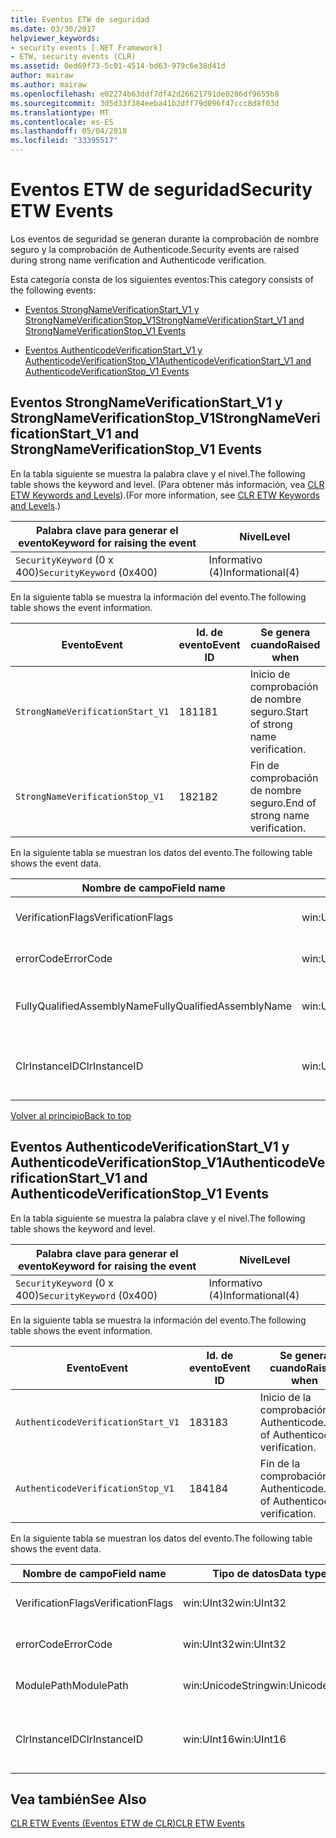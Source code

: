 ```yaml
---
title: Eventos ETW de seguridad
ms.date: 03/30/2017
helpviewer_keywords:
- security events [.NET Framework]
- ETW, security events (CLR)
ms.assetid: 0ed69f73-5c01-4514-bd63-979c6e38d41d
author: mairaw
ms.author: mairaw
ms.openlocfilehash: e02274b63ddf7df42d26621791de0286df9655b8
ms.sourcegitcommit: 3d5d33f384eeba41b2dff79d096f47ccc8d8f03d
ms.translationtype: MT
ms.contentlocale: es-ES
ms.lasthandoff: 05/04/2018
ms.locfileid: "33395517"
---
```

# <a name="security-etw-events"></a><span data-ttu-id="c6c12-102">Eventos ETW de seguridad</span><span class="sxs-lookup"><span data-stu-id="c6c12-102">Security ETW Events</span></span>
<a name="top"></a> <span data-ttu-id="c6c12-103">Los eventos de seguridad se generan durante la comprobación de nombre seguro y la comprobación de Authenticode.</span><span class="sxs-lookup"><span data-stu-id="c6c12-103">Security events are raised during strong name verification and Authenticode verification.</span></span>  
  
 <span data-ttu-id="c6c12-104">Esta categoría consta de los siguientes eventos:</span><span class="sxs-lookup"><span data-stu-id="c6c12-104">This category consists of the following events:</span></span>  
  
-   [<span data-ttu-id="c6c12-105">Eventos StrongNameVerificationStart_V1 y StrongNameVerificationStop_V1</span><span class="sxs-lookup"><span data-stu-id="c6c12-105">StrongNameVerificationStart_V1 and StrongNameVerificationStop_V1 Events</span></span>](#strongnameverificationstart_v1_and_strongnameverificationstop_v1_events)  
  
-   [<span data-ttu-id="c6c12-106">Eventos AuthenticodeVerificationStart_V1 y AuthenticodeVerificationStop_V1</span><span class="sxs-lookup"><span data-stu-id="c6c12-106">AuthenticodeVerificationStart_V1 and AuthenticodeVerificationStop_V1 Events</span></span>](#authenticodeverificationstart_v1_and_authenticodeverificationstop_v1_events)  
  
<a name="strongnameverificationstart_v1_and_strongnameverificationstop_v1_events"></a>   
## <a name="strongnameverificationstartv1-and-strongnameverificationstopv1-events"></a><span data-ttu-id="c6c12-107">Eventos StrongNameVerificationStart_V1 y StrongNameVerificationStop_V1</span><span class="sxs-lookup"><span data-stu-id="c6c12-107">StrongNameVerificationStart_V1 and StrongNameVerificationStop_V1 Events</span></span>  
 <span data-ttu-id="c6c12-108">En la tabla siguiente se muestra la palabra clave y el nivel.</span><span class="sxs-lookup"><span data-stu-id="c6c12-108">The following table shows the keyword and level.</span></span> <span data-ttu-id="c6c12-109">(Para obtener más información, vea [CLR ETW Keywords and Levels](../../../docs/framework/performance/clr-etw-keywords-and-levels.md)).</span><span class="sxs-lookup"><span data-stu-id="c6c12-109">(For more information, see [CLR ETW Keywords and Levels](../../../docs/framework/performance/clr-etw-keywords-and-levels.md).)</span></span>  
  
|<span data-ttu-id="c6c12-110">Palabra clave para generar el evento</span><span class="sxs-lookup"><span data-stu-id="c6c12-110">Keyword for raising the event</span></span>|<span data-ttu-id="c6c12-111">Nivel</span><span class="sxs-lookup"><span data-stu-id="c6c12-111">Level</span></span>|  
|-----------------------------------|-----------|  
|<span data-ttu-id="c6c12-112">`SecurityKeyword` (0 x 400)</span><span class="sxs-lookup"><span data-stu-id="c6c12-112">`SecurityKeyword` (0x400)</span></span>|<span data-ttu-id="c6c12-113">Informativo (4)</span><span class="sxs-lookup"><span data-stu-id="c6c12-113">Informational(4)</span></span>|  
  
 <span data-ttu-id="c6c12-114">En la siguiente tabla se muestra la información del evento.</span><span class="sxs-lookup"><span data-stu-id="c6c12-114">The following table shows the event information.</span></span>  
  
|<span data-ttu-id="c6c12-115">Evento</span><span class="sxs-lookup"><span data-stu-id="c6c12-115">Event</span></span>|<span data-ttu-id="c6c12-116">Id. de evento</span><span class="sxs-lookup"><span data-stu-id="c6c12-116">Event ID</span></span>|<span data-ttu-id="c6c12-117">Se genera cuando</span><span class="sxs-lookup"><span data-stu-id="c6c12-117">Raised when</span></span>|  
|-----------|--------------|-----------------|  
|`StrongNameVerificationStart_V1`|<span data-ttu-id="c6c12-118">181</span><span class="sxs-lookup"><span data-stu-id="c6c12-118">181</span></span>|<span data-ttu-id="c6c12-119">Inicio de comprobación de nombre seguro.</span><span class="sxs-lookup"><span data-stu-id="c6c12-119">Start of strong name verification.</span></span>|  
|`StrongNameVerificationStop_V1`|<span data-ttu-id="c6c12-120">182</span><span class="sxs-lookup"><span data-stu-id="c6c12-120">182</span></span>|<span data-ttu-id="c6c12-121">Fin de comprobación de nombre seguro.</span><span class="sxs-lookup"><span data-stu-id="c6c12-121">End of strong name verification.</span></span>|  
  
 <span data-ttu-id="c6c12-122">En la siguiente tabla se muestran los datos del evento.</span><span class="sxs-lookup"><span data-stu-id="c6c12-122">The following table shows the event data.</span></span>  
  
|<span data-ttu-id="c6c12-123">Nombre de campo</span><span class="sxs-lookup"><span data-stu-id="c6c12-123">Field name</span></span>|<span data-ttu-id="c6c12-124">Tipo de datos</span><span class="sxs-lookup"><span data-stu-id="c6c12-124">Data type</span></span>|<span data-ttu-id="c6c12-125">Descripción</span><span class="sxs-lookup"><span data-stu-id="c6c12-125">Description</span></span>|  
|----------------|---------------|-----------------|  
|<span data-ttu-id="c6c12-126">VerificationFlags</span><span class="sxs-lookup"><span data-stu-id="c6c12-126">VerificationFlags</span></span>|<span data-ttu-id="c6c12-127">win:UInt32</span><span class="sxs-lookup"><span data-stu-id="c6c12-127">win:UInt32</span></span>|<span data-ttu-id="c6c12-128">Marcas de verificación.</span><span class="sxs-lookup"><span data-stu-id="c6c12-128">The verification flags.</span></span>|  
|<span data-ttu-id="c6c12-129">errorCode</span><span class="sxs-lookup"><span data-stu-id="c6c12-129">ErrorCode</span></span>|<span data-ttu-id="c6c12-130">win:UInt32</span><span class="sxs-lookup"><span data-stu-id="c6c12-130">win:UInt32</span></span>|<span data-ttu-id="c6c12-131">Código de error HResult.</span><span class="sxs-lookup"><span data-stu-id="c6c12-131">The HResult error code.</span></span>|  
|<span data-ttu-id="c6c12-132">FullyQualifiedAssemblyName</span><span class="sxs-lookup"><span data-stu-id="c6c12-132">FullyQualifiedAssemblyName</span></span>|<span data-ttu-id="c6c12-133">win:UnicodeString</span><span class="sxs-lookup"><span data-stu-id="c6c12-133">win:UnicodeString</span></span>|<span data-ttu-id="c6c12-134">Nombre completo del ensamblado.</span><span class="sxs-lookup"><span data-stu-id="c6c12-134">The fully qualified assembly name.</span></span>|  
|<span data-ttu-id="c6c12-135">ClrInstanceID</span><span class="sxs-lookup"><span data-stu-id="c6c12-135">ClrInstanceID</span></span>|<span data-ttu-id="c6c12-136">win:UInt16</span><span class="sxs-lookup"><span data-stu-id="c6c12-136">win:UInt16</span></span>|<span data-ttu-id="c6c12-137">Identificador único para la instancia de CLR o CoreCLR.</span><span class="sxs-lookup"><span data-stu-id="c6c12-137">Unique ID for the instance of CLR or CoreCLR.</span></span>|  
  
 [<span data-ttu-id="c6c12-138">Volver al principio</span><span class="sxs-lookup"><span data-stu-id="c6c12-138">Back to top</span></span>](#top)  
  
<a name="authenticodeverificationstart_v1_and_authenticodeverificationstop_v1_events"></a>   
## <a name="authenticodeverificationstartv1-and-authenticodeverificationstopv1-events"></a><span data-ttu-id="c6c12-139">Eventos AuthenticodeVerificationStart_V1 y AuthenticodeVerificationStop_V1</span><span class="sxs-lookup"><span data-stu-id="c6c12-139">AuthenticodeVerificationStart_V1 and AuthenticodeVerificationStop_V1 Events</span></span>  
 <span data-ttu-id="c6c12-140">En la tabla siguiente se muestra la palabra clave y el nivel.</span><span class="sxs-lookup"><span data-stu-id="c6c12-140">The following table shows the keyword and level.</span></span>  
  
|<span data-ttu-id="c6c12-141">Palabra clave para generar el evento</span><span class="sxs-lookup"><span data-stu-id="c6c12-141">Keyword for raising the event</span></span>|<span data-ttu-id="c6c12-142">Nivel</span><span class="sxs-lookup"><span data-stu-id="c6c12-142">Level</span></span>|  
|-----------------------------------|-----------|  
|<span data-ttu-id="c6c12-143">`SecurityKeyword` (0 x 400)</span><span class="sxs-lookup"><span data-stu-id="c6c12-143">`SecurityKeyword` (0x400)</span></span>|<span data-ttu-id="c6c12-144">Informativo (4)</span><span class="sxs-lookup"><span data-stu-id="c6c12-144">Informational(4)</span></span>|  
  
 <span data-ttu-id="c6c12-145">En la siguiente tabla se muestra la información del evento.</span><span class="sxs-lookup"><span data-stu-id="c6c12-145">The following table shows the event information.</span></span>  
  
|<span data-ttu-id="c6c12-146">Evento</span><span class="sxs-lookup"><span data-stu-id="c6c12-146">Event</span></span>|<span data-ttu-id="c6c12-147">Id. de evento</span><span class="sxs-lookup"><span data-stu-id="c6c12-147">Event ID</span></span>|<span data-ttu-id="c6c12-148">Se genera cuando</span><span class="sxs-lookup"><span data-stu-id="c6c12-148">Raised when</span></span>|  
|-----------|--------------|-----------------|  
|`AuthenticodeVerificationStart_V1`|<span data-ttu-id="c6c12-149">183</span><span class="sxs-lookup"><span data-stu-id="c6c12-149">183</span></span>|<span data-ttu-id="c6c12-150">Inicio de la comprobación de Authenticode.</span><span class="sxs-lookup"><span data-stu-id="c6c12-150">Start of Authenticode verification.</span></span>|  
|`AuthenticodeVerificationStop_V1`|<span data-ttu-id="c6c12-151">184</span><span class="sxs-lookup"><span data-stu-id="c6c12-151">184</span></span>|<span data-ttu-id="c6c12-152">Fin de la comprobación de Authenticode.</span><span class="sxs-lookup"><span data-stu-id="c6c12-152">End of Authenticode verification.</span></span>|  
  
 <span data-ttu-id="c6c12-153">En la siguiente tabla se muestran los datos del evento.</span><span class="sxs-lookup"><span data-stu-id="c6c12-153">The following table shows the event data.</span></span>  
  
|<span data-ttu-id="c6c12-154">Nombre de campo</span><span class="sxs-lookup"><span data-stu-id="c6c12-154">Field name</span></span>|<span data-ttu-id="c6c12-155">Tipo de datos</span><span class="sxs-lookup"><span data-stu-id="c6c12-155">Data type</span></span>|<span data-ttu-id="c6c12-156">Descripción</span><span class="sxs-lookup"><span data-stu-id="c6c12-156">Description</span></span>|  
|----------------|---------------|-----------------|  
|<span data-ttu-id="c6c12-157">VerificationFlags</span><span class="sxs-lookup"><span data-stu-id="c6c12-157">VerificationFlags</span></span>|<span data-ttu-id="c6c12-158">win:UInt32</span><span class="sxs-lookup"><span data-stu-id="c6c12-158">win:UInt32</span></span>|<span data-ttu-id="c6c12-159">Marcas de verificación.</span><span class="sxs-lookup"><span data-stu-id="c6c12-159">The verification flags.</span></span>|  
|<span data-ttu-id="c6c12-160">errorCode</span><span class="sxs-lookup"><span data-stu-id="c6c12-160">ErrorCode</span></span>|<span data-ttu-id="c6c12-161">win:UInt32</span><span class="sxs-lookup"><span data-stu-id="c6c12-161">win:UInt32</span></span>|<span data-ttu-id="c6c12-162">Código de error HResult.</span><span class="sxs-lookup"><span data-stu-id="c6c12-162">The HResult error code.</span></span>|  
|<span data-ttu-id="c6c12-163">ModulePath</span><span class="sxs-lookup"><span data-stu-id="c6c12-163">ModulePath</span></span>|<span data-ttu-id="c6c12-164">win:UnicodeString</span><span class="sxs-lookup"><span data-stu-id="c6c12-164">win:UnicodeString</span></span>|<span data-ttu-id="c6c12-165">Ruta de acceso del módulo.</span><span class="sxs-lookup"><span data-stu-id="c6c12-165">The module path.</span></span>|  
|<span data-ttu-id="c6c12-166">ClrInstanceID</span><span class="sxs-lookup"><span data-stu-id="c6c12-166">ClrInstanceID</span></span>|<span data-ttu-id="c6c12-167">win:UInt16</span><span class="sxs-lookup"><span data-stu-id="c6c12-167">win:UInt16</span></span>|<span data-ttu-id="c6c12-168">Identificador único para la instancia de CLR o CoreCLR.</span><span class="sxs-lookup"><span data-stu-id="c6c12-168">Unique ID for the instance of CLR or CoreCLR.</span></span>|  
  
## <a name="see-also"></a><span data-ttu-id="c6c12-169">Vea también</span><span class="sxs-lookup"><span data-stu-id="c6c12-169">See Also</span></span>  
 [<span data-ttu-id="c6c12-170">CLR ETW Events (Eventos ETW de CLR)</span><span class="sxs-lookup"><span data-stu-id="c6c12-170">CLR ETW Events</span></span>](../../../docs/framework/performance/clr-etw-events.md)
